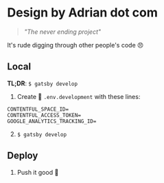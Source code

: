 # Design by Adrian dot com

> *"The never ending project"*

It's rude digging through other people's code 😠

## Local

**TL;DR**: `$ gatsby develop`

1) Create 📄 `.env.development` with these lines:

```env
CONTENTFUL_SPACE_ID=
CONTENTFUL_ACCESS_TOKEN=
GOOGLE_ANALYTICS_TRACKING_ID=
```

2) `$ gatsby develop`

## Deploy

1) Push it good 👊

